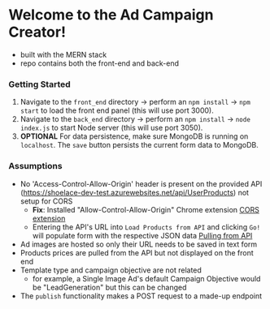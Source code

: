 # Welcome to the Ad Campaign Creator!

- built with the MERN stack 
- repo contains both the front-end and back-end

### Getting Started

1) Navigate to the `front_end` directory -> perform an `npm install` -> `npm start` to load the front end panel (this will use port 3000).
2) Navigate to the `back_end` directory -> perform an `npm install` -> `node index.js` to start Node server (this will use port 3050).
3) **OPTIONAL** For data persistence, make sure MongoDB is running on `localhost`. The `save` button persists the current form data to MongoDB.

### Assumptions
- No 'Access-Control-Allow-Origin' header is present on the provided API (https://shoelace-dev-test.azurewebsites.net/api/UserProducts) not setup for CORS
  - **Fix**: Installed "Allow-Control-Allow-Origin" Chrome extension
  [CORS extension](https://imgur.com/a/djYz13t)
  - Entering the API's URL into `Load Products from API` and clicking `Go!` will populate form with the respective JSON data
  [Pulling from API](https://imgur.com/a/E5vX3jx)
- Ad images are hosted so only their URL needs to be saved in text form
- Products prices are pulled from the API but not displayed on the front end
- Template type and campaign objective are not related
  - for example, a Single Image Ad's default Campaign Objective would be "LeadGeneration" but this can be changed
- The `publish` functionality makes a POST request to a made-up endpoint

